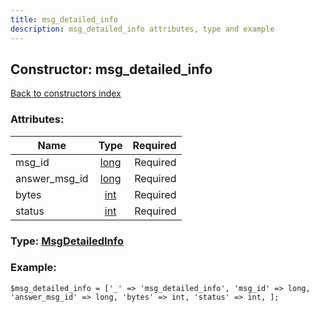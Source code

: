```yaml
---
title: msg_detailed_info
description: msg_detailed_info attributes, type and example
---
```

## Constructor: msg\_detailed\_info  
[Back to constructors index](index.md)



### Attributes:

| Name     |    Type       | Required |
|----------|:-------------:|---------:|
|msg\_id|[long](../types/long.md) | Required|
|answer\_msg\_id|[long](../types/long.md) | Required|
|bytes|[int](../types/int.md) | Required|
|status|[int](../types/int.md) | Required|



### Type: [MsgDetailedInfo](../types/MsgDetailedInfo.md)


### Example:

```
$msg_detailed_info = ['_' => 'msg_detailed_info', 'msg_id' => long, 'answer_msg_id' => long, 'bytes' => int, 'status' => int, ];
```  

